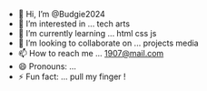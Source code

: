 - 👋 Hi, I’m @Budgie2024
- 👀 I’m interested in ... tech  arts
- 🌱 I’m currently learning ... html css js
- 💞️ I’m looking to collaborate on ... projects media
- 📫 How to reach me ... 1907@mail.com 
- 😄 Pronouns: ...
- ⚡ Fun fact: ...  pull my finger !

<!---
Budgie2024/Budgie2024 is a ✨ special ✨ repository because its `README.md` (this file) appears on your GitHub profile.
You can click the Preview link to take a look at your changes.
--->

